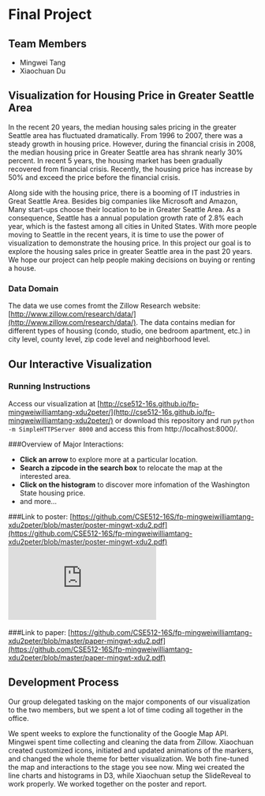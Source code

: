 # Final Project

## Team Members

- Mingwei Tang
- Xiaochuan Du

## Visualization for Housing Price in Greater Seattle Area

In the recent 20 years, the median housing sales pricing in the greater Seattle area has fluctuated dramatically. From 1996 to 2007, there was a steady growth in housing price. However, during the financial crisis in 2008, the median housing price in Greater Seattle area has shrank nearly 30% percent. In recent 5 years, the housing market has been gradually recovered from financial crisis. Recently, the housing price has increase by 50% and exceed the price before the financial crisis. 

Along side with the housing price, there is a booming of IT industries in Great Seattle Area. Besides big companies like Microsoft and Amazon, Many start-ups choose their location to be in Greater Seattle Area. As a consequence, Seattle has a annual population growth rate of 2.8\% each year, which is the fastest among all cities in United States. With more people moving to Seattle in the recent years, it is time to use the power of visualization to demonstrate the housing price. In this project our goal is to explore the housing sales price in greater Seattle area in the past 20 years. We hope our project can help people making decisions on buying or renting a house. 


### Data Domain

The data we use comes fromt the Zillow Research website: [http://www.zillow.com/research/data/](http://www.zillow.com/research/data/). The data contains median for different types of housing (condo, studio, one bedroom apartment, etc.) in city level, county level, zip code level and neighborhood level.

## Our Interactive Visualization

### Running Instructions

Access our visualization at [http://cse512-16s.github.io/fp-mingweiwilliamtang-xdu2peter/](http://cse512-16s.github.io/fp-mingweiwilliamtang-xdu2peter/) or download this repository and run `python -m SimpleHTTPServer 8000` and access this from http://localhost:8000/.

###Overview of Major Interactions:
* <b>Click an arrow</b> to explore more at a particular location. 
* <b>Search a zipcode in the search box</b> to relocate the map at the interested area.
* <b>Click on the histogram</b> to discover more infomation of the Washington State housing price.
* and more...

###Link to poster: [https://github.com/CSE512-16S/fp-mingweiwilliamtang-xdu2peter/blob/master/poster-mingwt-xdu2.pdf](https://github.com/CSE512-16S/fp-mingweiwilliamtang-xdu2peter/blob/master/poster-mingwt-xdu2.pdf)
![summary](https://github.com/CSE512-16S/fp-mingweiwilliamtang-xdu2peter/blob/master/poster-mingwt-xdu2.pdf)

###Link to paper: [https://github.com/CSE512-16S/fp-mingweiwilliamtang-xdu2peter/blob/master/paper-mingwt-xdu2.pdf](https://github.com/CSE512-16S/fp-mingweiwilliamtang-xdu2peter/blob/master/paper-mingwt-xdu2.pdf)

## Development Process
Our group delegated tasking on the major components of our visualization to the two members, but we spent a lot of time coding all together in the office. 

We spent weeks to explore the functionality of the Google Map API. Mingwei spent time collecting and cleaning the data from Zillow. Xiaochuan created customized icons, initiated and updated animations of the markers, and changed the whole theme for better visualization. We both fine-tuned the map and interactions to the stage you see now. Ming wei created the line charts and histograms in D3, while Xiaochuan setup the SlideReveal to work properly. We worked together on the poster and report.
